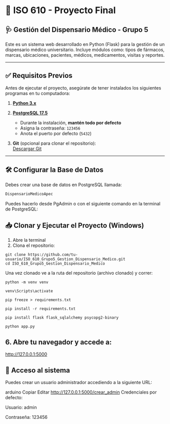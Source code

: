 # 💊 ISO 610 - Proyecto Final  
## 🩺 Gestión del Dispensario Médico - Grupo 5

Este es un sistema web desarrollado en Python (Flask) para la gestión de un dispensario médico universitario. Incluye módulos como: tipos de fármacos, marcas, ubicaciones, pacientes, médicos, medicamentos, visitas y reportes.

---

## ✅ Requisitos Previos

Antes de ejecutar el proyecto, asegúrate de tener instalados los siguientes programas en tu computadora:

1. **[Python 3.x](https://www.python.org/downloads/)**  
2. **[PostgreSQL 17.5](https://www.postgresql.org/download/windows/)**  
   - Durante la instalación, **mantén todo por defecto**  
   - Asigna la contraseña: `123456`  
   - Anota el puerto por defecto (`5432`)

3. **Git** (opcional para clonar el repositorio):  
   [Descargar Git](https://git-scm.com/download/win)

---

## 🛠️ Configurar la Base de Datos

Debes crear una base de datos en PostgreSQL llamada:

```sql
DispensarioMedicoApec
```
Puedes hacerlo desde PgAdmin o con el siguiente comando en la terminal de PostgreSQL:

##  📥 Clonar y Ejecutar el Proyecto (Windows)
1. Abre la terminal
2. Clona el repositorio:

```
git clone https://github.com/tu-usuario/ISO_610_Grupo5_Gestion_Dispensario_Medico.git
cd ISO_610_Grupo5_Gestion_Dispensario_Medico 
```

<p>   Una vez clonado ve a la ruta del repositorio  (archivo clonado) y correr: <p> 

```python -m venv venv```

```venv\Scripts\activate```

```pip freeze > requirements.txt```

```pip install -r requirements.txt```

```pip install flask flask_sqlalchemy psycopg2-binary```

```python app.py```

## 6. Abre tu navegador y accede a:
http://127.0.0.1:5000



## 🔐 Acceso al sistema
Puedes crear un usuario administrador accediendo a la siguiente URL:

arduino
Copiar
Editar
http://127.0.0.1:5000/crear_admin
Credenciales por defecto:

Usuario: admin

Contraseña: 123456

